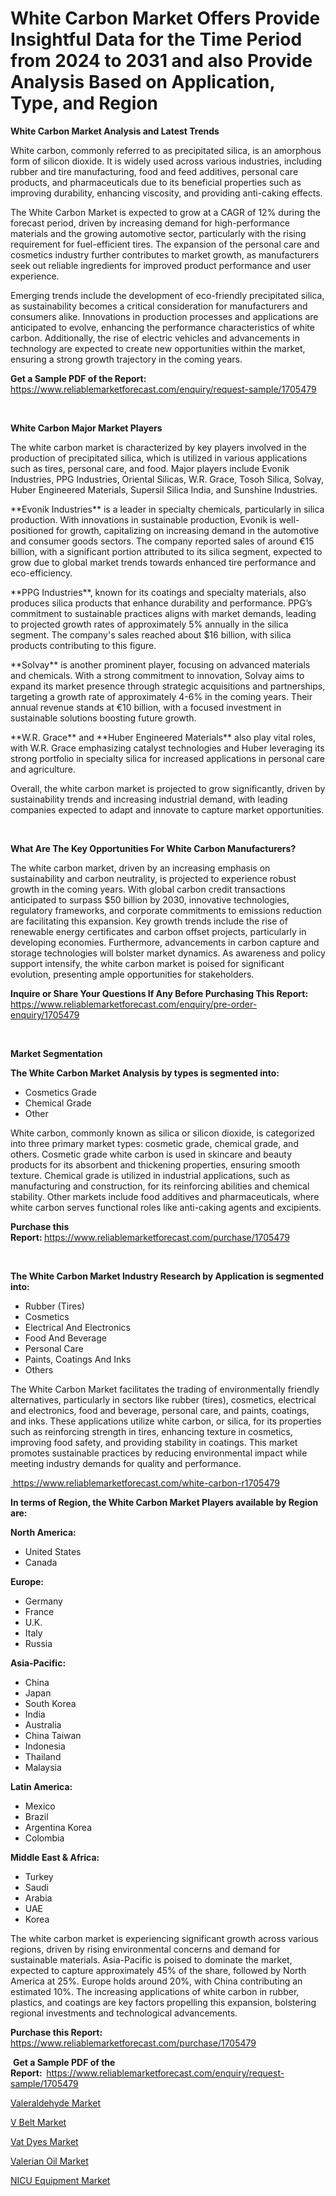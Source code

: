 <p><h1>White Carbon Market Offers Provide Insightful Data for the Time Period from 2024 to 2031 and also Provide Analysis Based on Application, Type, and Region</h1></p><p><strong>White Carbon Market Analysis and Latest Trends</strong></p>
<p><p>White carbon, commonly referred to as precipitated silica, is an amorphous form of silicon dioxide. It is widely used across various industries, including rubber and tire manufacturing, food and feed additives, personal care products, and pharmaceuticals due to its beneficial properties such as improving durability, enhancing viscosity, and providing anti-caking effects.</p><p>The White Carbon Market is expected to grow at a CAGR of 12% during the forecast period, driven by increasing demand for high-performance materials and the growing automotive sector, particularly with the rising requirement for fuel-efficient tires. The expansion of the personal care and cosmetics industry further contributes to market growth, as manufacturers seek out reliable ingredients for improved product performance and user experience.</p><p>Emerging trends include the development of eco-friendly precipitated silica, as sustainability becomes a critical consideration for manufacturers and consumers alike. Innovations in production processes and applications are anticipated to evolve, enhancing the performance characteristics of white carbon. Additionally, the rise of electric vehicles and advancements in technology are expected to create new opportunities within the market, ensuring a strong growth trajectory in the coming years.</p></p>
<p><strong>Get a Sample PDF of the Report:&nbsp;</strong> <a href="https://www.reliablemarketforecast.com/enquiry/request-sample/1705479?utm_campaign=1082&utm_medium=2&utm_source=Github&utm_content=ia&utm_term=07112024&utm_id=white-carbon">https://www.reliablemarketforecast.com/enquiry/request-sample/1705479</a></p>
<p>&nbsp;</p>
<p><strong>White Carbon Major Market Players</strong></p>
<p><p>The white carbon market is characterized by key players involved in the production of precipitated silica, which is utilized in various applications such as tires, personal care, and food. Major players include Evonik Industries, PPG Industries, Oriental Silicas, W.R. Grace, Tosoh Silica, Solvay, Huber Engineered Materials, Supersil Silica India, and Sunshine Industries.</p><p>**Evonik Industries** is a leader in specialty chemicals, particularly in silica production. With innovations in sustainable production, Evonik is well-positioned for growth, capitalizing on increasing demand in the automotive and consumer goods sectors. The company reported sales of around €15 billion, with a significant portion attributed to its silica segment, expected to grow due to global market trends towards enhanced tire performance and eco-efficiency.</p><p>**PPG Industries**, known for its coatings and specialty materials, also produces silica products that enhance durability and performance. PPG’s commitment to sustainable practices aligns with market demands, leading to projected growth rates of approximately 5% annually in the silica segment. The company's sales reached about $16 billion, with silica products contributing to this figure.</p><p>**Solvay** is another prominent player, focusing on advanced materials and chemicals. With a strong commitment to innovation, Solvay aims to expand its market presence through strategic acquisitions and partnerships, targeting a growth rate of approximately 4-6% in the coming years. Their annual revenue stands at €10 billion, with a focused investment in sustainable solutions boosting future growth.</p><p>**W.R. Grace** and **Huber Engineered Materials** also play vital roles, with W.R. Grace emphasizing catalyst technologies and Huber leveraging its strong portfolio in specialty silica for increased applications in personal care and agriculture.</p><p>Overall, the white carbon market is projected to grow significantly, driven by sustainability trends and increasing industrial demand, with leading companies expected to adapt and innovate to capture market opportunities.</p></p>
<p>&nbsp;</p>
<p><strong>What Are The Key Opportunities For White Carbon Manufacturers?</strong></p>
<p><p>The white carbon market, driven by an increasing emphasis on sustainability and carbon neutrality, is projected to experience robust growth in the coming years. With global carbon credit transactions anticipated to surpass $50 billion by 2030, innovative technologies, regulatory frameworks, and corporate commitments to emissions reduction are facilitating this expansion. Key growth trends include the rise of renewable energy certificates and carbon offset projects, particularly in developing economies. Furthermore, advancements in carbon capture and storage technologies will bolster market dynamics. As awareness and policy support intensify, the white carbon market is poised for significant evolution, presenting ample opportunities for stakeholders.</p></p>
<p><strong>Inquire or Share Your Questions If Any Before Purchasing This Report:</strong> <a href="https://www.reliablemarketforecast.com/enquiry/pre-order-enquiry/1705479?utm_campaign=1082&utm_medium=2&utm_source=Github&utm_content=ia&utm_term=07112024&utm_id=white-carbon">https://www.reliablemarketforecast.com/enquiry/pre-order-enquiry/1705479</a></p>
<p>&nbsp;</p>
<p><strong>Market Segmentation</strong></p>
<p><strong>The White Carbon Market Analysis by types is segmented into:</strong></p>
<p><ul><li>Cosmetics Grade</li><li>Chemical Grade</li><li>Other</li></ul></p>
<p><p>White carbon, commonly known as silica or silicon dioxide, is categorized into three primary market types: cosmetic grade, chemical grade, and others. Cosmetic grade white carbon is used in skincare and beauty products for its absorbent and thickening properties, ensuring smooth texture. Chemical grade is utilized in industrial applications, such as manufacturing and construction, for its reinforcing abilities and chemical stability. Other markets include food additives and pharmaceuticals, where white carbon serves functional roles like anti-caking agents and excipients.</p></p>
<p><strong>Purchase this Report:&nbsp;</strong><a href="https://www.reliablemarketforecast.com/purchase/1705479?utm_campaign=1082&utm_medium=2&utm_source=Github&utm_content=ia&utm_term=07112024&utm_id=white-carbon">https://www.reliablemarketforecast.com/purchase/1705479</a></p>
<p>&nbsp;</p>
<p><strong>The White Carbon Market Industry Research by Application is segmented into:</strong></p>
<p><ul><li>Rubber (Tires)</li><li>Cosmetics</li><li>Electrical And Electronics</li><li>Food And Beverage</li><li>Personal Care</li><li>Paints, Coatings And Inks</li><li>Others</li></ul></p>
<p><p>The White Carbon Market facilitates the trading of environmentally friendly alternatives, particularly in sectors like rubber (tires), cosmetics, electrical and electronics, food and beverage, personal care, and paints, coatings, and inks. These applications utilize white carbon, or silica, for its properties such as reinforcing strength in tires, enhancing texture in cosmetics, improving food safety, and providing stability in coatings. This market promotes sustainable practices by reducing environmental impact while meeting industry demands for quality and performance.</p></p>
<p><a href="https://www.reliablemarketforecast.com/white-carbon-r1705479?utm_campaign=1082&utm_medium=2&utm_source=Github&utm_content=ia&utm_term=07112024&utm_id=white-carbon">&nbsp;https://www.reliablemarketforecast.com/white-carbon-r1705479</a></p>
<p><strong>In terms of Region, the White Carbon Market Players available by Region are:</strong></p>
<p>
    <p> <strong> North America: </strong>
        <ul>
            <li>United States</li>
            <li>Canada</li>
        </ul>
        </p> 
    <p> <strong> Europe: </strong>
        <ul>
            <li>Germany</li>
            <li>France</li>
            <li>U.K.</li>
            <li>Italy</li>
            <li>Russia</li>
        </ul>
        </p> 
    <p> <strong> Asia-Pacific: </strong>
        <ul>
            <li>China</li>
            <li>Japan</li>
            <li>South Korea</li>
            <li>India</li>
            <li>Australia</li>
            <li>China Taiwan</li>
            <li>Indonesia</li>
            <li>Thailand</li>
            <li>Malaysia</li>
        </ul>
        </p> 
    <p> <strong> Latin America: </strong>
        <ul>
            <li>Mexico</li>
            <li>Brazil</li>
            <li>Argentina Korea</li>
            <li>Colombia</li>
        </ul>
        </p> 
    <p> <strong> Middle East & Africa: </strong>
        <ul>
            <li>Turkey</li>
            <li>Saudi</li>
            <li>Arabia</li>
            <li>UAE</li>
            <li>Korea</li>
        </ul>
    </p>
    </p>
<p><p>The white carbon market is experiencing significant growth across various regions, driven by rising environmental concerns and demand for sustainable materials. Asia-Pacific is poised to dominate the market, expected to capture approximately 45% of the share, followed by North America at 25%. Europe holds around 20%, with China contributing an estimated 10%. The increasing applications of white carbon in rubber, plastics, and coatings are key factors propelling this expansion, bolstering regional investments and technological advancements.</p></p>
<p><strong>Purchase this Report: </strong><a href="https://www.reliablemarketforecast.com/purchase/1705479?utm_campaign=1082&utm_medium=2&utm_source=Github&utm_content=ia&utm_term=07112024&utm_id=white-carbon">https://www.reliablemarketforecast.com/purchase/1705479</a></p>
<p>&nbsp;<strong>Get a Sample PDF of the Report:&nbsp;&nbsp;</strong><a href="https://www.reliablemarketforecast.com/enquiry/request-sample/1705479?utm_campaign=1082&utm_medium=2&utm_source=Github&utm_content=ia&utm_term=07112024&utm_id=white-carbon">https://www.reliablemarketforecast.com/enquiry/request-sample/1705479</a></p>
<p><strong></strong></p>
<p><p><a href="https://github.com/marcouhbmammoc/Market-Research-Report-List-1/blob/main/valeraldehyde-market.md?utm_campaign=1082&utm_medium=2&utm_source=Github&utm_content=ia&utm_term=07112024&utm_id=white-carbon">Valeraldehyde Market</a></p><p><a href="https://github.com/cleora2ime/Market-Research-Report-List-1/blob/main/v-belt-market.md?utm_campaign=1082&utm_medium=2&utm_source=Github&utm_content=ia&utm_term=07112024&utm_id=white-carbon">V Belt Market</a></p><p><a href="https://github.com/caetlinivcar/Market-Research-Report-List-1/blob/main/vat-dyes-market.md?utm_campaign=1082&utm_medium=2&utm_source=Github&utm_content=ia&utm_term=07112024&utm_id=white-carbon">Vat Dyes Market</a></p><p><a href="https://github.com/judesaxav/Market-Research-Report-List-1/blob/main/valerian-oil-market.md?utm_campaign=1082&utm_medium=2&utm_source=Github&utm_content=ia&utm_term=07112024&utm_id=white-carbon">Valerian Oil Market</a></p><p><a href="https://issuu.com/reportprime-2/docs/nicu-equipment-market-size-2030.ppt_8af53a099eef5b?utm_campaign=1082&utm_medium=2&utm_source=Github&utm_content=ia&utm_term=07112024&utm_id=white-carbon">NICU Equipment Market</a></p></p>
